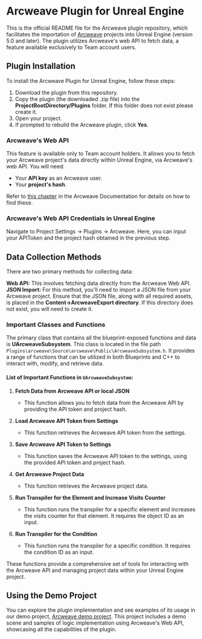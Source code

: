 # Arcweave Plugin for Unreal Engine

This is the official README file for the Arcweave plugin repository, which facilitates the importation of [Arcweave](https://arcweave.com/) projects into Unreal Engine (version 5.0 and later). 
The plugin utilizes Arcweave's web API to fetch data, a feature available exclusively to Team account users.

## Plugin Installation

To install the Arcweave Plugin for Unreal Engine, follow these steps:

1. Download the plugin from this repository.
2. Copy the plugin (the downloaded .zip file) into the **ProjectRootDirectory/Plugins** folder. If this folder does not exist please create it.
3. Open your project.
4. If prompted to rebuild the Arcweave plugin, click **Yes**.

### Arcweave's Web API

This feature is available only to Team account holders. It allows you to fetch your Arcweave project's data directly within Unreal Engine, via Arcweave's web API. You will need:

- Your **API key** as an Arcweave user.
- Your **project's hash**.

Refer to [this chapter](https://arcweave.com/docs/1.0/api) in the Arcweave Documentation for details on how to find these.

### Arcweave's Web API Credentials in Unreal Engine

Navigate to Project Settings -> Plugins -> Arcweave. Here, you can input your APIToken and the project hash obtained in the previous step.

## Data Collection Methods
There are two primary methods for collecting data:

**Web API:** This involves fetching data directly from the Arcweave Web API.
**JSON Import:** For this method, you'll need to import a JSON file from your Arcweave project. Ensure that the JSON file, along with all required assets, is placed in the **Content->ArcweaveExport directory**. If this directory does not exist, you will need to create it.

### Important Classes and Functions

The primary class that contains all the blueprint-exposed functions and data is **UArcweaveSubsystem**. This class is located in the file path `Plugins\arcweave\Source\arcweave\Public\ArcweaveSubsystem.h`. 
It provides a range of functions that can be utilized in both Blueprints and C++ to interact with, modify, and retrieve data.

#### List of Important Functions in `UArcweaveSubsystem`:

1. **Fetch Data from Arcweave API or local JSON**
   - This function allows you to fetch data from the Arcweave API by providing the API token and project hash.

2. **Load Arcweave API Token from Settings**
   - This function retrieves the Arcweave API token from the settings.

3. **Save Arcweave API Token to Settings**
   - This function saves the Arcweave API token to the settings, using the provided API token and project hash.

4. **Get Arcweave Project Data**
   - This function retrieves the Arcweave project data.

5. **Run Transpiler for the Element and Increase Visits Counter**
   - This function runs the transpiler for a specific element and increases the visits counter for that element. It requires the object ID as an input.

6. **Run Transpiler for the Condition**
   - This function runs the transpiler for a specific condition. It requires the condition ID as an input.

These functions provide a comprehensive set of tools for interacting with the Arcweave API and managing project data within your Unreal Engine project.

## Using the Demo Project

You can explore the plugin implementation and see examples of its usage in our demo project, [Arcweave demo project](https://github.com/Arcweave/arcweave-unreal-example). 
This project includes a demo scene and samples of logic implementation using Arcweave's Web API, showcasing all the capabilities of the plugin.
